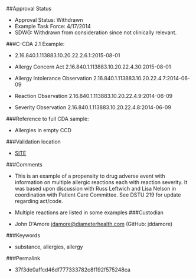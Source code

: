 ##Approval Status 

* Approval Status: Withdrawn
* Example Task Force: 4/17/2014
* SDWG: Withdrawn from consideration since not clinically relevant.

  

###C-CDA 2.1 Example: 
 

* 2.16.840.1.113883.10.20.22.2.6.1:2015-08-01

* Allergy Concern Act 2.16.840.1.113883.10.20.22.4.30:2015-08-01

* Allergy Intolerance Observation 2.16.840.1.113883.10.20.22.4.7:2014-06-09
* Reaction Observation 2.16.840.1.113883.10.20.22.4.9:2014-06-09
* Severity Observation 2.16.840.1.113883.10.20.22.4.8:2014-06-09

###Reference to full CDA sample:
* Allergies in empty CCD


###Validation location

* [SITE](https://sitenv.org/c-cda-validator)


###Comments

* This is an example of a propensity to drug adverse event with information on multiple allergic reactions each with reaction severity. It was based upon discussion with Russ Leftwich and Lisa Nelson in coordination with Patient Care Committee. See DSTU 219 for update regarding act/code.
* Multiple reactions are listed in some examples
###Custodian

* John D'Amore jdamore@diameterhealth.com (GitHub: jddamore)



###Keywords

* substance, allergies, allergy


###Permalink 

* 37f3de0affcd46df777333782c8f192f575248ca